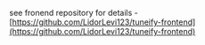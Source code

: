see fronend repository for details - [https://github.com/LidorLevi123/tuneify-frontend](https://github.com/LidorLevi123/tuneify-frontend)